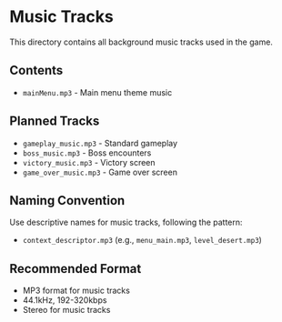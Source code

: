 # Music Tracks

This directory contains all background music tracks used in the game.

## Contents

- `mainMenu.mp3` - Main menu theme music

## Planned Tracks

- `gameplay_music.mp3` - Standard gameplay
- `boss_music.mp3` - Boss encounters
- `victory_music.mp3` - Victory screen
- `game_over_music.mp3` - Game over screen

## Naming Convention

Use descriptive names for music tracks, following the pattern:
- `context_descriptor.mp3` (e.g., `menu_main.mp3`, `level_desert.mp3`)

## Recommended Format

- MP3 format for music tracks
- 44.1kHz, 192-320kbps
- Stereo for music tracks
